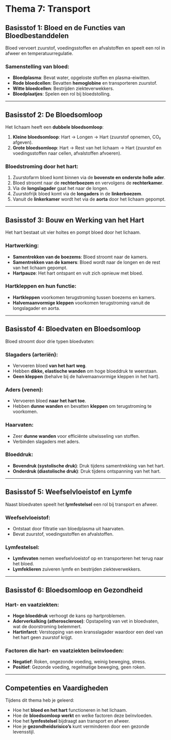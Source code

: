 # **Thema 7: Transport**

## **Basisstof 1: Bloed en de Functies van Bloedbestanddelen**
Bloed vervoert zuurstof, voedingsstoffen en afvalstoffen en speelt een rol in afweer en temperatuurregulatie.

### **Samenstelling van bloed:**
- **Bloedplasma**: Bevat water, opgeloste stoffen en plasma-eiwitten.
- **Rode bloedcellen**: Bevatten **hemoglobine** en transporteren zuurstof.
- **Witte bloedcellen**: Bestrijden ziekteverwekkers.
- **Bloedplaatjes**: Spelen een rol bij bloedstolling.

---

## **Basisstof 2: De Bloedsomloop**
Het lichaam heeft een **dubbele bloedsomloop**:

1. **Kleine bloedsomloop**: Hart → Longen → Hart (zuurstof opnemen, CO₂ afgeven).
2. **Grote bloedsomloop**: Hart → Rest van het lichaam → Hart (zuurstof en voedingsstoffen naar cellen, afvalstoffen afvoeren).

### **Bloedstroming door het hart:**
1. Zuurstofarm bloed komt binnen via de **bovenste en onderste holle ader**.
2. Bloed stroomt naar de **rechterboezem** en vervolgens de **rechterkamer**.
3. Via de **longslagader** gaat het naar de longen.
4. Zuurstofrijk bloed komt via de **longaders** in de **linkerboezem**.
5. Vanuit de **linkerkamer** wordt het via de **aorta** door het lichaam gepompt.

---

## **Basisstof 3: Bouw en Werking van het Hart**
Het hart bestaat uit vier holtes en pompt bloed door het lichaam.

### **Hartwerking:**
- **Samentrekken van de boezems**: Bloed stroomt naar de kamers.
- **Samentrekken van de kamers**: Bloed wordt naar de longen en de rest van het lichaam gepompt.
- **Hartpauze**: Het hart ontspant en vult zich opnieuw met bloed.

### **Hartkleppen en hun functie:**
- **Hartkleppen** voorkomen terugstroming tussen boezems en kamers.
- **Halvemaanvormige kleppen** voorkomen terugstroming vanuit de longslagader en aorta.

---

## **Basisstof 4: Bloedvaten en Bloedsomloop**
Bloed stroomt door drie typen bloedvaten:

### **Slagaders (arteriën):**
- Vervoeren bloed **van het hart weg**.
- Hebben **dikke, elastische wanden** om hoge bloeddruk te weerstaan.
- **Geen kleppen** (behalve bij de halvemaanvormige kleppen in het hart).

### **Aders (venen):**
- Vervoeren bloed **naar het hart toe**.
- Hebben **dunne wanden** en bevatten **kleppen** om terugstroming te voorkomen.

### **Haarvaten:**
- Zeer **dunne wanden** voor efficiënte uitwisseling van stoffen.
- Verbinden slagaders met aders.

### **Bloeddruk:**
- **Bovendruk (systolische druk)**: Druk tijdens samentrekking van het hart.
- **Onderdruk (diastolische druk)**: Druk tijdens ontspanning van het hart.

---

## **Basisstof 5: Weefselvloeistof en Lymfe**
Naast bloedvaten speelt het **lymfestelsel** een rol bij transport en afweer.

### **Weefselvloeistof:**
- Ontstaat door filtratie van bloedplasma uit haarvaten.
- Bevat zuurstof, voedingsstoffen en afvalstoffen.

### **Lymfestelsel:**
- **Lymfevaten** nemen weefselvloeistof op en transporteren het terug naar het bloed.
- **Lymfeklieren** zuiveren lymfe en bestrijden ziekteverwekkers.

---

## **Basisstof 6: Bloedsomloop en Gezondheid**
### **Hart- en vaatziekten:**
- **Hoge bloeddruk** verhoogt de kans op hartproblemen.
- **Aderverkalking (atherosclerose)**: Opstapeling van vet in bloedvaten, wat de doorstroming belemmert.
- **Hartinfarct**: Verstopping van een kransslagader waardoor een deel van het hart geen zuurstof krijgt.

### **Factoren die hart- en vaatziekten beïnvloeden:**
- **Negatief**: Roken, ongezonde voeding, weinig beweging, stress.
- **Positief**: Gezonde voeding, regelmatige beweging, geen roken.

---

## **Competenties en Vaardigheden**
Tijdens dit thema heb je geleerd:

- Hoe het **bloed en het hart** functioneren in het lichaam.
- Hoe de **bloedsomloop werkt** en welke factoren deze beïnvloeden.
- Hoe het **lymfestelsel** bijdraagt aan transport en afweer.
- Hoe je **gezondheidsrisico’s** kunt verminderen door een gezonde levensstijl.